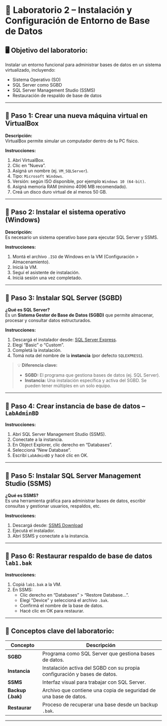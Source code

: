 # 🧾 Laboratorio 2 – Instalación y Configuración de Entorno de Base de Datos

## 🖥️ Objetivo del laboratorio:
Instalar un entorno funcional para administrar bases de datos en un sistema virtualizado, incluyendo:

- Sistema Operativo (SO)
- SQL Server como SGBD
- SQL Server Management Studio (SSMS)
- Restauración de respaldo de base de datos

---

## 📌 Paso 1: Crear una nueva máquina virtual en VirtualBox

**Descripción:**  
VirtualBox permite simular un computador dentro de tu PC físico.

**Instrucciones:**
1. Abrí VirtualBox.
2. Clic en “Nueva”.
3. Asigná un nombre (ej. `VM_SQLServer`).
4. Tipo: `Microsoft Windows`.
5. Versión: según ISO disponible, por ejemplo `Windows 10 (64-bit)`.
6. Asigná memoria RAM (mínimo 4096 MB recomendado).
7. Creá un disco duro virtual de al menos 50 GB.

---

## 📌 Paso 2: Instalar el sistema operativo (Windows)

**Descripción:**  
Es necesario un sistema operativo base para ejecutar SQL Server y SSMS.

**Instrucciones:**
1. Montá el archivo `.ISO` de Windows en la VM (Configuración > Almacenamiento).
2. Iniciá la VM.
3. Seguí el asistente de instalación.
4. Iniciá sesión una vez completado.

---

## 📌 Paso 3: Instalar SQL Server (SGBD)

**¿Qué es SQL Server?**  
Es un **Sistema Gestor de Base de Datos (SGBD)** que permite almacenar, procesar y consultar datos estructurados.

**Instrucciones:**
1. Descargá el instalador desde: [SQL Server Express](https://www.microsoft.com/es-es/sql-server/sql-server-downloads).
2. Elegí “Basic” o “Custom”.
3. Completá la instalación.
4. Tomá nota del nombre de la **instancia** (por defecto `SQLEXPRESS`).

> 💡 **Diferencia clave:**  
> - **SGBD:** El programa que gestiona bases de datos (ej. SQL Server).
> - **Instancia:** Una instalación específica y activa del SGBD. Se pueden tener múltiples en un solo equipo.

---

## 📌 Paso 4: Crear instancia de base de datos – `LabAdminBD`

**Instrucciones:**
1. Abrí SQL Server Management Studio (SSMS).
2. Conectate a la instancia.
3. En Object Explorer, clic derecho en “Databases”.
4. Seleccioná “New Database”.
5. Escribí `LabAdminBD` y hacé clic en OK.

---

## 📌 Paso 5: Instalar SQL Server Management Studio (SSMS)

**¿Qué es SSMS?**  
Es una herramienta gráfica para administrar bases de datos, escribir consultas y gestionar usuarios, respaldos, etc.

**Instrucciones:**
1. Descargá desde: [SSMS Download](https://learn.microsoft.com/en-us/sql/ssms/download-sql-server-management-studio-ssms)
2. Ejecutá el instalador.
3. Abrí SSMS y conectate a la instancia.

---

## 📌 Paso 6: Restaurar respaldo de base de datos `lab1.bak`

**Instrucciones:**
1. Copiá `lab1.bak` a la VM.
2. En SSMS:
   - Clic derecho en “Databases” > “Restore Database…”.
   - Elegí "Device" y seleccioná el archivo `.bak`.
   - Confirmá el nombre de la base de datos.
   - Hacé clic en OK para restaurar.
---

## 🧠 Conceptos clave del laboratorio:

| Concepto              | Descripción                                                                 |
|-----------------------|-----------------------------------------------------------------------------|
| **SGBD**              | Programa como SQL Server que gestiona bases de datos.                      |
| **Instancia**         | Instalación activa del SGBD con su propia configuración y bases de datos.  |
| **SSMS**              | Interfaz visual para trabajar con SQL Server.                              |
| **Backup (.bak)**     | Archivo que contiene una copia de seguridad de una base de datos.          |
| **Restaurar**         | Proceso de recuperar una base desde un backup `.bak`.                      |

---

